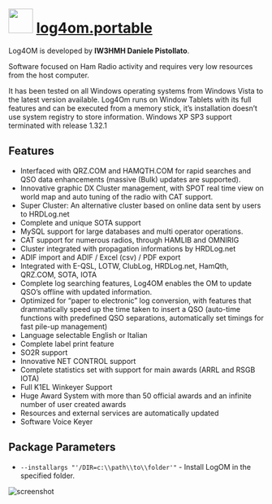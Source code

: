 ﻿# <img src="https://raw.githubusercontent.com/chtof/chocolatey-packages/master/automatic/log4om/log4om.png" width="48" height="48"/> [log4om.portable](https://chocolatey.org/packages/log4om)

Log4OM is developed by **IW3HMH Daniele Pistollato**. 

Software focused on Ham Radio activity and requires very low resources from the host computer.

It has been tested on all Windows operating systems from Windows Vista to the latest version  available. Log4Om runs on Window Tablets with its full features and can be executed from a memory stick, it’s installation doesn’t use system registry to store information. Windows XP SP3 support terminated with release 1.32.1

## Features

- Interfaced with QRZ.COM and HAMQTH.COM for rapid searches and QSO data enhancements (massive (Bulk) updates are supported).
- Innovative graphic DX Cluster management, with SPOT real time view on world map and auto tuning of the radio with CAT support.
- Super Cluster: An alternative cluster based on online data sent by users to HRDLog.net
- Complete and unique SOTA support
- MySQL support for large databases and multi operator operations.
- CAT support for numerous radios, through HAMLIB and OMNIRIG
- Cluster integrated with propagation informations by HRDLog.net
- ADIF import and ADIF / Excel (csv) / PDF export
- Integrated with E-QSL, LOTW, ClubLog, HRDLog.net, HamQth, QRZ.COM, SOTA, IOTA
- Complete log searching features, Log4OM enables the OM to update QSO’s  offline with updated information.
- Optimized for “paper to electronic” log conversion, with features that drammatically speed up the time taken to insert a QSO (auto-time functions with predefined QSO separations, automatically set timings for fast pile-up management)
- Language selectable English or Italian
- Complete label print feature
- SO2R support
- Innovative NET CONTROL support
- Complete statistics set with support for main awards (ARRL and RSGB IOTA)
- Full K1EL Winkeyer Support
- Huge Award System with more than 50 official awards and an infinite number of user created awards
- Resources and external services are automatically updated
- Software Voice Keyer

## Package Parameters

- `--installargs "'/DIR=c:\\path\\to\\folder'"` - Install LogOM in the specified folder.

![screenshot](https://raw.githubusercontent.com/chtof/chocolatey-packages/master/automatic/log4om/screenshot.png)
